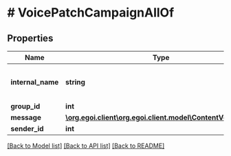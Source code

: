 # # VoicePatchCampaignAllOf

## Properties

Name | Type | Description | Notes
------------ | ------------- | ------------- | -------------
**internal_name** | **string** | Voice campaign internal name | [optional] 
**group_id** | **int** |  | [optional] 
**message** | [**\org.egoi.client\org.egoi.client.model\ContentVoicePatch**](ContentVoicePatch.md) |  | [optional] 
**sender_id** | **int** |  | [optional] 

[[Back to Model list]](../../README.md#documentation-for-models) [[Back to API list]](../../README.md#documentation-for-api-endpoints) [[Back to README]](../../README.md)


